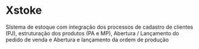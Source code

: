 # Xstoke
SIstema de estoque com integração dos processos de cadastro de clientes (PJ), estruturação dos produtos (PA e MP), Abertura / Lançamento do pedido de venda e Abertura e lançamento da ordem de produção
